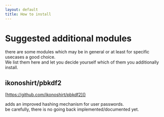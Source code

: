 ```yaml
---
layout: default
title: How to install 
---
```


# Suggested additional modules

there are some modules which may be in general or at least for specific usecases a good choice.  
We list them here and let you decide yourself which of them you additionally install.


## ikonoshirt/pbkdf2

[https://github.com/ikonoshirt/pbkdf2]()

adds an improved hashing mechanism for user passwords.  
be carefully, there is no going back implemented/documented yet.


